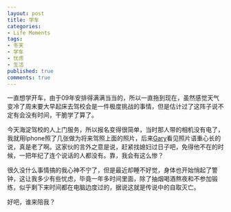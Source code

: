 ```yaml
---
layout: post
title: 学车
categories:
- Life Moments
tags:
- 冬天
- 学车
- 忧虑
- 生活
published: true
comments: true
---
```

<p>一直想学开车，由于09年安排得满满当当的，所以一直拖到现在，虽然感觉天气变冷了周末要大早起床去驾校会是一件极度挑战的事情，但是估计过了这阵子说不定有会没有时间，干脆学了算了。</p>

<p>今天海淀驾校的人上门服务，所以报名变得很简单，当时那人带的相机没有电了，我就用Iphone照了几张做为将来驾照上面的照片，后来<a href="http://www.chenzhonghao.com">Gary</a>看见照片语重心长的说，真是老了啊。这家伙的言外之意是说，赶紧找媳妇过日子吧，免得他不在的时候，一把年纪了连个说话的人都没有。靠，我会有这么惨？</p>

<p>很久没什么事情搞的我心神不宁了，但是最近却睡不好觉，身体也开始悄起了警钟，这让我多少有些忧虑，毕竟一年多时间里面，除了抽烟喝酒熬夜和不参加锻练，似乎剩下来时间都在电脑边度过的，据说这就是传说中的自取灭亡。</p>

<p>好吧，谁来陪我？</p>
